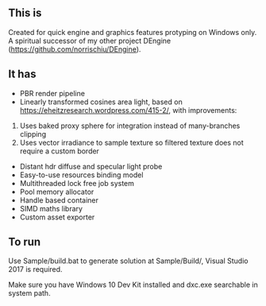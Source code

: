 ## This is
Created for quick engine and graphics features protyping on Windows only. A spiritual successor of my other project DEngine (https://github.com/norrischiu/DEngine). 

## It has
- PBR render pipeline
- Linearly transformed cosines area light, based on https://eheitzresearch.wordpress.com/415-2/, with improvements:
1. Uses baked proxy sphere for integration instead of many-branches clipping
2. Uses vector irradiance to sample texture so filtered texture does not require a custom border
- Distant hdr diffuse and specular light probe
- Easy-to-use resources binding model
- Multithreaded lock free job system
- Pool memory allocator
- Handle based container
- SIMD maths library
- Custom asset exporter

## To run
Use Sample/build.bat to generate solution at Sample/Build/, Visual Studio 2017 is required. 

Make sure you have Windows 10 Dev Kit installed and dxc.exe searchable in system path.
